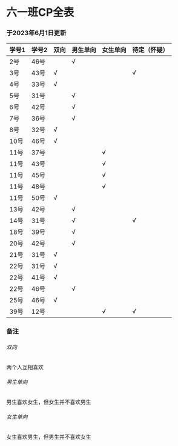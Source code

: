 # 六一班CP全表

### 于2023年6月1日更新

| 学号1 | 学号2 | 双向 | 男生单向 | 女生单向 | 待定（怀疑） |
| ----- | ----- | ---- | -------- | -------- | ------------ |
| 2号   | 46号  |      | √       |          |              |
| 3号   | 43号  | √   |          |          | √           |
| 4号   | 33号  | √   |          |          |              |
| 5号   | 31号  |      | √       |          |              |
| 6号   | 42号  |      | √       |          |              |
| 7号   | 36号  |      | √       |          |              |
| 8号   | 32号  | √   |          |          |              |
| 10号  | 46号  | √   |          |          |              |
| 11号  | 37号  |      |          | √       |              |
| 11号  | 43号  |      |          | √       |              |
| 11号  | 45号  |      |          | √       |              |
| 11号  | 48号  |      |          | √       |              |
| 11号  | 50号  | √   |          |          |              |
| 13号  | 42号  |      | √       |          |              |
| 14号  | 31号  |      | √       |          | √           |
| 18号  | 39号  |      | √       |          |              |
| 20号  | 42号  |      | √       |          |              |
| 21号  | 31号  | √   |          |          |              |
| 22号  | 31号  | √   |          |          |              |
| 22号  | 41号  | √   |          |          |              |
| 22号  | 46号  |      | √       |          |              |
| 25号  | 46号  | √   |          |          |              |
| 39号  | 12号  |      |          | √       | √           |

### 备注

###### 双向

两个人互相喜欢

###### 男生单向

男生喜欢女生，但女生并不喜欢男生

###### 女生单向

女生喜欢男生，但男生并不喜欢女生
